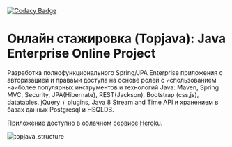[![Codacy Badge](https://app.codacy.com/project/badge/Grade/83a0e63cda3e466c92466dd4f3276f29)](https://www.codacy.com/gh/savadevel/calories-management/dashboard?utm_source=github.com&amp;utm_medium=referral&amp;utm_content=savadevel/calories-management&amp;utm_campaign=Badge_Grade)

Онлайн стажировка (Topjava): Java Enterprise Online Project 
===============================
Разработка полнофункционального Spring/JPA Enterprise приложения c авторизацией и правами доступа на основе ролей с использованием наиболее популярных инструментов и технологий Java: Maven, Spring MVC, Security, JPA(Hibernate), REST(Jackson), Bootstrap (css,js), datatables, jQuery + plugins, Java 8 Stream and Time API и хранением в базах данных Postgresql и HSQLDB.

Приложение доступно в облачном <a href='https://meal-callories-service.herokuapp.com/'>сервисе Heroku</a>.

![topjava_structure](https://user-images.githubusercontent.com/13649199/27433714-8294e6fe-575e-11e7-9c41-7f6e16c5ebe5.jpg)
